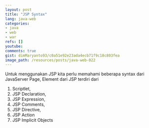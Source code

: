 ```yaml
---
layout: post
title: "JSP Syntax"
lang: java-web
categories:
- java
- web
- war
refs: []
youtube: 
comments: true
gist: dimMaryanto93/c0a51e92e23ada4ecb71f9c18c803fea
image_path: /resources/posts/java-web-022
---
```


Untuk menggunakan JSP kita perlu memahami beberapa syntax dari JavaServer Page, Element dari JSP terdiri dari 

1. Scriptlet, 
2. JSP Declaration, 
3. JSP Expression, 
4. JSP Comments, 
5. JSP Directive, 
6. JSP Action
7. JSP Implicit Objects
